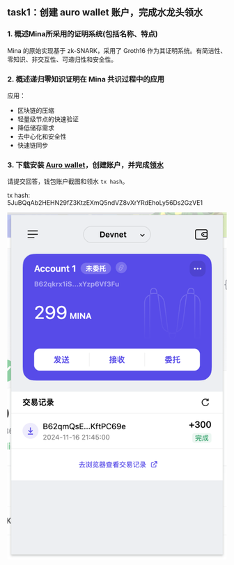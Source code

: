 
## task1：创建 auro wallet 账户，完成水龙头领水

### 1. 概述Mina所采用的证明系统(包括名称、特点)

Mina 的原始实现基于 zk-SNARK，采用了 Groth16 作为其证明系统。有简洁性、零知识、非交互性、可递归性和安全性。

### 2. 概述递归零知识证明在 Mina 共识过程中的应用

应用：
- 区块链的压缩
- 轻量级节点的快速验证
- 降低储存需求
- 去中心化和安全性
- 快速链同步

### 3. 下载安装 [Auro wallet](https://www.aurowallet.com/download/)，创建账户，并完成[领水](https://faucet.minaprotocol.com/)

请提交回答，钱包账户截图和领水 `tx hash`。

tx hash: 5JuBQqAb2HEHN29fZ3KtzEXmQ5ndVZ8vXrYRdEhoLy56Ds2GzVE1

![](./wallet-pic.png)


